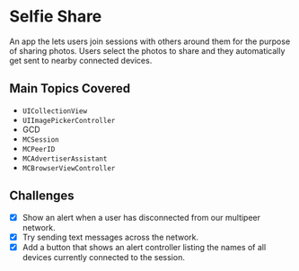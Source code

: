 # Selfie Share

An app the lets users join sessions with others around them for the purpose of sharing photos. Users select the photos to share and they automatically get sent to nearby connected devices.

## Main Topics Covered

- `UICollectionView`
- `UIImagePickerController`
- GCD
- `MCSession`
- `MCPeerID`
- `MCAdvertiserAssistant`
- `MCBrowserViewController`

## Challenges
- [x] Show an alert when a user has disconnected from our multipeer network.
- [x] Try sending text messages across the network.
- [x] Add a button that shows an alert controller listing the names of all devices currently connected to the session.
